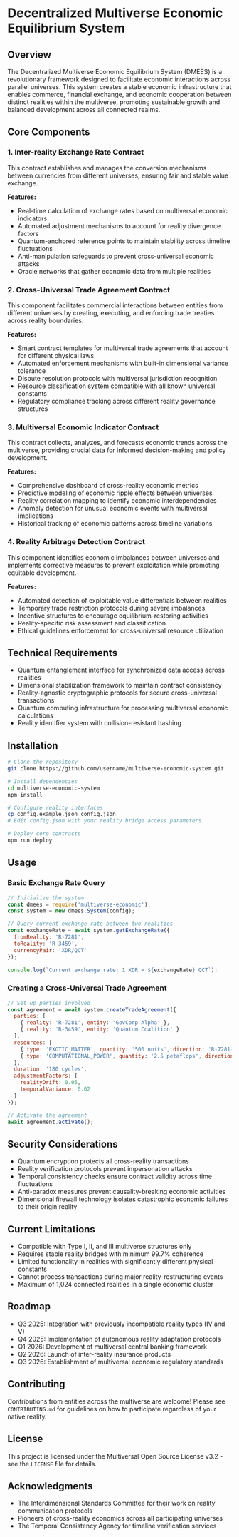 # Decentralized Multiverse Economic Equilibrium System

## Overview

The Decentralized Multiverse Economic Equilibrium System (DMEES) is a revolutionary framework designed to facilitate economic interactions across parallel universes. This system creates a stable economic infrastructure that enables commerce, financial exchange, and economic cooperation between distinct realities within the multiverse, promoting sustainable growth and balanced development across all connected realms.

## Core Components

### 1. Inter-reality Exchange Rate Contract

This contract establishes and manages the conversion mechanisms between currencies from different universes, ensuring fair and stable value exchange.

**Features:**
- Real-time calculation of exchange rates based on multiversal economic indicators
- Automated adjustment mechanisms to account for reality divergence factors
- Quantum-anchored reference points to maintain stability across timeline fluctuations
- Anti-manipulation safeguards to prevent cross-universal economic attacks
- Oracle networks that gather economic data from multiple realities

### 2. Cross-Universal Trade Agreement Contract

This component facilitates commercial interactions between entities from different universes by creating, executing, and enforcing trade treaties across reality boundaries.

**Features:**
- Smart contract templates for multiversal trade agreements that account for different physical laws
- Automated enforcement mechanisms with built-in dimensional variance tolerance
- Dispute resolution protocols with multiversal jurisdiction recognition
- Resource classification system compatible with all known universal constants
- Regulatory compliance tracking across different reality governance structures

### 3. Multiversal Economic Indicator Contract

This contract collects, analyzes, and forecasts economic trends across the multiverse, providing crucial data for informed decision-making and policy development.

**Features:**
- Comprehensive dashboard of cross-reality economic metrics
- Predictive modeling of economic ripple effects between universes
- Reality correlation mapping to identify economic interdependencies
- Anomaly detection for unusual economic events with multiversal implications
- Historical tracking of economic patterns across timeline variations

### 4. Reality Arbitrage Detection Contract

This component identifies economic imbalances between universes and implements corrective measures to prevent exploitation while promoting equitable development.

**Features:**
- Automated detection of exploitable value differentials between realities
- Temporary trade restriction protocols during severe imbalances
- Incentive structures to encourage equilibrium-restoring activities
- Reality-specific risk assessment and classification
- Ethical guidelines enforcement for cross-universal resource utilization

## Technical Requirements

- Quantum entanglement interface for synchronized data access across realities
- Dimensional stabilization framework to maintain contract consistency
- Reality-agnostic cryptographic protocols for secure cross-universal transactions
- Quantum computing infrastructure for processing multiversal economic calculations
- Reality identifier system with collision-resistant hashing

## Installation

```bash
# Clone the repository
git clone https://github.com/username/multiverse-economic-system.git

# Install dependencies
cd multiverse-economic-system
npm install

# Configure reality interfaces
cp config.example.json config.json
# Edit config.json with your reality bridge access parameters

# Deploy core contracts
npm run deploy
```

## Usage

### Basic Exchange Rate Query

```javascript
// Initialize the system
const dmees = require('multiverse-economic');
const system = new dmees.System(config);

// Query current exchange rate between two realities
const exchangeRate = await system.getExchangeRate({
  fromReality: 'R-7281',
  toReality: 'R-3459',
  currencyPair: 'XDR/QCT'
});

console.log(`Current exchange rate: 1 XDR = ${exchangeRate} QCT`);
```

### Creating a Cross-Universal Trade Agreement

```javascript
// Set up parties involved
const agreement = await system.createTradeAgreement({
  parties: [
    { reality: 'R-7281', entity: 'GovCorp Alpha' },
    { reality: 'R-3459', entity: 'Quantum Coalition' }
  ],
  resources: [
    { type: 'EXOTIC_MATTER', quantity: '500 units', direction: 'R-7281->R-3459' },
    { type: 'COMPUTATIONAL_POWER', quantity: '2.5 petaflops', direction: 'R-3459->R-7281' }
  ],
  duration: '180 cycles',
  adjustmentFactors: {
    realityDrift: 0.05,
    temporalVariance: 0.02
  }
});

// Activate the agreement
await agreement.activate();
```

## Security Considerations

- Quantum encryption protects all cross-reality transactions
- Reality verification protocols prevent impersonation attacks
- Temporal consistency checks ensure contract validity across time fluctuations
- Anti-paradox measures prevent causality-breaking economic activities
- Dimensional firewall technology isolates catastrophic economic failures to their origin reality

## Current Limitations

- Compatible with Type I, II, and III multiverse structures only
- Requires stable reality bridges with minimum 99.7% coherence
- Limited functionality in realities with significantly different physical constants
- Cannot process transactions during major reality-restructuring events
- Maximum of 1,024 connected realities in a single economic cluster

## Roadmap

- Q3 2025: Integration with previously incompatible reality types (IV and V)
- Q4 2025: Implementation of autonomous reality adaptation protocols
- Q1 2026: Development of multiversal central banking framework
- Q2 2026: Launch of inter-reality insurance products
- Q3 2026: Establishment of multiversal economic regulatory standards

## Contributing

Contributions from entities across the multiverse are welcome! Please see `CONTRIBUTING.md` for guidelines on how to participate regardless of your native reality.

## License

This project is licensed under the Multiversal Open Source License v3.2 - see the `LICENSE` file for details.

## Acknowledgments

- The Interdimensional Standards Committee for their work on reality communication protocols
- Pioneers of cross-reality economics across all participating universes
- The Temporal Consistency Agency for timeline verification services
